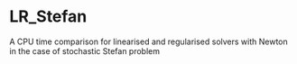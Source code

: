 # LR_Stefan
A CPU time comparison for linearised and regularised solvers with Newton in the case of stochastic Stefan problem
